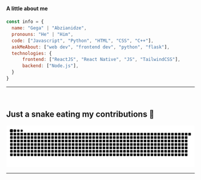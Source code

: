 #### A little about me
```javascript
const info = {
  name: "Gega" | "Abzianidze",
  pronouns: "He" | "Him",
  code: ["Javascript", "Python", "HTML", "CSS", "C++"],
  askMeAbout: ["web dev", "frontend dev", "python", "flask"],
  technologies: {
      frontend: ["ReactJS", "React Native", "JS", "TailwindCSS"],
      backend: ["Node.js"],
  }
}
```
<hr>
<br>

## Just a snake eating my contributions 🐍
<p align='center'>
<img src="https://github.com/chinmay29hub/chinmay29hub/raw/output/github-contribution-grid-snake.svg">
</p>

<hr>
<br>
